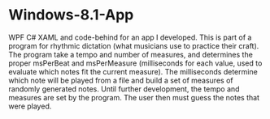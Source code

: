 # Windows-8.1-App
WPF C# XAML and code-behind for an app I developed. This is part of a program for rhythmic dictation (what musicians use to practice their craft). The program take a tempo and number of measures, and determines the proper msPerBeat and msPerMeasure (milliseconds for each value, used to evaluate which notes fit the current measure). The milliseconds determine which note will be played from a file and build a set of measures of randomly generated notes. Until further development, the tempo and measures are set by the program. The user then must guess the notes that were played. 
